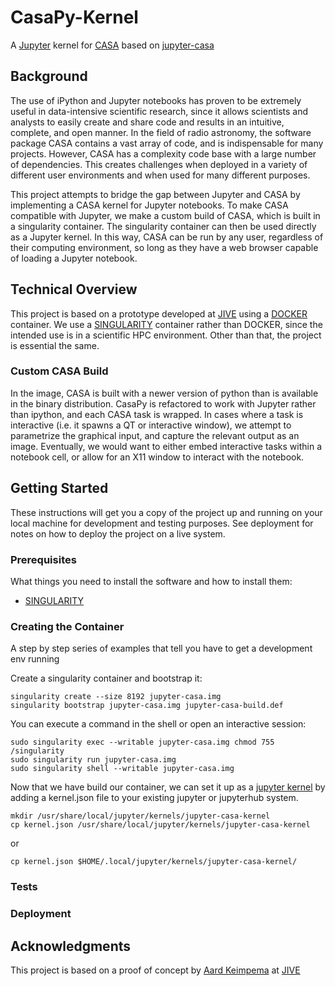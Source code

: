 # CasaPy-Kernel

A [Jupyter](http://jupyter.org/) kernel for [CASA](https://casa.nrao.edu/) based on [jupyter-casa](https://github.com/aardk/jupyter-casa)

## Background

The use of iPython and Jupyter notebooks has proven to be extremely useful in data-intensive scientific research, since it allows scientists and analysts to easily create and share code and results in an intuitive, complete, and open manner.  In the field of radio astronomy, the software package CASA contains a vast array of code, and is indispensable for many projects.  However, CASA has a complexity code base with a large number of dependencies.  This creates challenges when deployed in a variety of different user environments and when used for many different purposes.  

This project attempts to bridge the gap between Jupyter and CASA by implementing a CASA kernel for Jupyter notebooks.  To make CASA compatible with Jupyter, we make a custom build of CASA, which is built in a singularity container.  The singularity container can then be used directly as a Jupyter kernel.  In this way, CASA can be run by any user, regardless of their computing environment, so long as they have a web browser capable of loading a Jupyter notebook.  

## Technical Overview 

This project is based on a prototype developed at [JIVE](http://www.jive.nl/) using a [DOCKER](https://www.docker.com/) container.  We use a [SINGULARITY](singularity.lbl.gov/) container rather than DOCKER, since the intended use is in a scientific HPC environment.  Other than that, the project is essential the same. 

### Custom CASA Build
In the image, CASA is built with a newer version of python than is available in the binary distribution.  CasaPy is refactored to work with Jupyter rather than ipython, and each CASA task is wrapped.  In cases where a task is interactive (i.e. it spawns a QT or interactive window), we attempt to parametrize the graphical input, and capture the relevant output as an image.  Eventually, we would want to either embed interactive tasks within a notebook cell, or allow for an X11 window to interact with the notebook.  

## Getting Started

These instructions will get you a copy of the project up and running on your local machine for development and testing purposes. See deployment for notes on how to deploy the project on a live system.

### Prerequisites

What things you need to install the software and how to install them:

* [SINGULARITY](singularity.lbl.gov/)

### Creating the Container

A step by step series of examples that tell you have to get a development env running

Create a singularity container and bootstrap it: 

```
singularity create --size 8192 jupyter-casa.img
singularity bootstrap jupyter-casa.img jupyter-casa-build.def
```

You can execute a command in the shell or open an interactive session:

```
sudo singularity exec --writable jupyter-casa.img chmod 755 /singularity
sudo singularity run jupyter-casa.img
sudo singularity shell --writable jupyter-casa.img
```


Now that we have build our container, we can set it up as a [jupyter kernel](http://jupyter-client.readthedocs.io/en/latest/kernels.html) by adding a kernel.json file to your existing jupyter or jupyterhub system.

```
mkdir /usr/share/local/jupyter/kernels/jupyter-casa-kernel
cp kernel.json /usr/share/local/jupyter/kernels/jupyter-casa-kernel
```

or 

```
cp kernel.json $HOME/.local/jupyter/kernels/jupyter-casa-kernel/
```



### Tests



### Deployment


## Acknowledgments

This project is based on a proof of concept by [Aard Keimpema](https://github.com/aardk) at [JIVE](http://www.jive.nl/)
